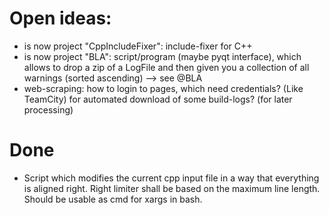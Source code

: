 # Open ideas:

* is now project "CppIncludeFixer": include-fixer for C++
* is now project "BLA": script/program (maybe pyqt interface), which allows to drop a zip of a LogFile and then given you a collection of all warnings (sorted ascending) --> see @BLA
* web-scraping: how to login to pages, which need credentials? (Like TeamCity) for automated download of some build-logs? (for later processing)

# Done
* Script which modifies the current cpp input file in a way that everything is aligned right. Right limiter shall be based on the maximum line length. Should be usable as cmd for xargs in bash.
